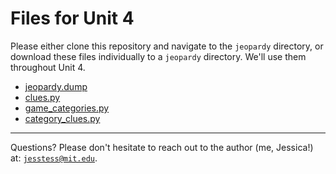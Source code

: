 # Files for Unit 4

Please either clone this repository and navigate to the `jeopardy` directory, or
download these files individually to a `jeopardy` directory. We'll use them
throughout Unit 4.

* [jeopardy.dump](./jeopardy/jeopardy.dump)
* [clues.py](./jeopardy/clues.py)
* [game_categories.py](./jeopardy/game_categories.py)
* [category_clues.py](./jeopardy/category_clues.py)

---

Questions? Please don't hesitate to reach out to the author (me, Jessica!) at:
<code>jesstess@mit.edu</code>.
